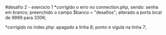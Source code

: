 #desafio 2 - exercicio 1
*corrigido o erro no connection.php, sendo: senha em branco; preenchido o campo $banco = "desafios"; alterado a porta local de 9999 para 3306;

*corrigido no index.php: apagado a linha 8; ponto e vigula na linha 7;
